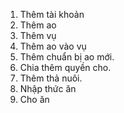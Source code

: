 1. Thêm tài khoản
2. Thêm ao
3. Thêm vụ
4. Thêm ao vào vụ
5. Thêm chuẩn bị ao mới.
6. Chia thêm quyền cho.
7. Thêm thả nuôi.
8. Nhập thức ăn
9. Cho ăn
